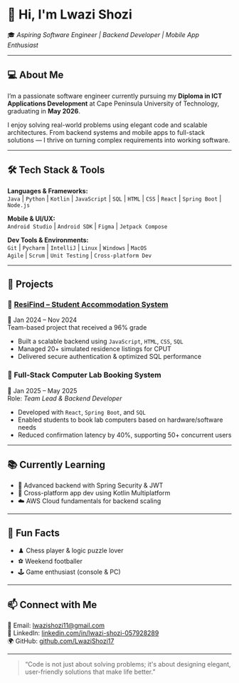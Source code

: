 # 👋 Hi, I'm Lwazi Shozi

🎓 *Aspiring Software Engineer | Backend Developer | Mobile App Enthusiast*

---

## 💻 About Me

I’m a passionate software engineer currently pursuing my **Diploma in ICT Applications Development** at Cape Peninsula University of Technology, graduating in **May 2026**.

I enjoy solving real-world problems using elegant code and scalable architectures. From backend systems and mobile apps to full-stack solutions — I thrive on turning complex requirements into working software.

---

## 🛠️ Tech Stack & Tools

**Languages & Frameworks:**  
`Java` | `Python` | `Kotlin` | `JavaScript` | `SQL` | `HTML` | `CSS` | `React` | `Spring Boot` | `Node.js`

**Mobile & UI/UX:**  
`Android Studio` | `Android SDK` | `Figma` | `Jetpack Compose`

**Dev Tools & Environments:**  
`Git` | `Pycharm` | `IntelliJ` | `Linux` | `Windows` | `MacOS`  
`Agile` | `Scrum` | `Unit Testing` | `Cross-platform Dev`

---

## 🚀 Projects

### 🔹 [ResiFind – Student Accommodation System](https://github.com/lwazi112003)
📅 Jan 2024 – Nov 2024  
Team-based project that received a 96% grade  
- Built a scalable backend using `JavaScript`, `HTML`, `CSS`, `SQL`  
- Managed 20+ simulated residence listings for CPUT  
- Delivered secure authentication & optimized SQL performance

### 🔹 Full-Stack Computer Lab Booking System  
📅 Jan 2025 – May 2025  
Role: *Team Lead & Backend Developer*  
- Developed with `React`, `Spring Boot`, and `SQL`  
- Enabled students to book lab computers based on hardware/software needs  
- Reduced confirmation latency by 40%, supporting 50+ concurrent users
---

## 📚 Currently Learning

- 🧠 Advanced backend with Spring Security & JWT
- 📲 Cross-platform app dev using Kotlin Multiplatform
- ☁️ AWS Cloud fundamentals for backend scaling

---

## 🧠 Fun Facts

- ♟️ Chess player & logic puzzle lover  
- ⚽ Weekend footballer  
- 🕹️ Game enthusiast (console & PC)

---

## 📫 Connect with Me

📧 Email: [lwazishozi11@gmail.com](mailto:lwazishozi11@gmail.com)  
🔗 LinkedIn: [linkedin.com/in/lwazi-shozi-057928289](https://www.linkedin.com/in/lwazi-shozi-057928289/)  
🌍 GitHub: [github.com/LwaziShozi17](https://github.com/LwaziShozi17)

---

> “Code is not just about solving problems; it's about designing elegant, user-friendly solutions that make life better.”


